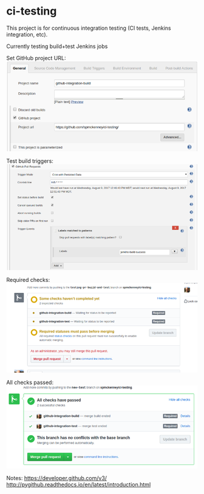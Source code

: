 # ci-testing

This project is for continuous integration testing (CI tests, Jenkins integration, etc).

Currently testing build+test Jenkins jobs

Set GitHub project URL:
![Set GitHub project](images/set-github-project.png)

Test build triggers:
![Test Build Triggers](images/test-build-triggers.png)

Required checks:
![Required Checks](images/required-status-screenshot.png)

All checks passed:
![All Checks Passed](images/all-checks-passed.png)

Notes:
https://developer.github.com/v3/
http://pygithub.readthedocs.io/en/latest/introduction.html
